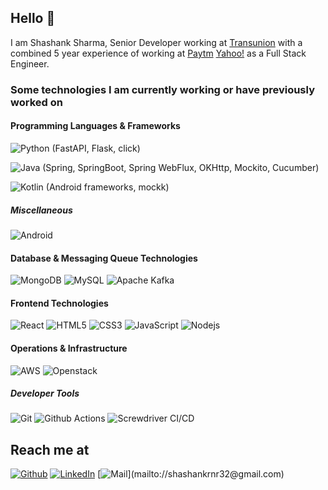 ## Hello 👋

I am Shashank Sharma, Senior Developer working at [Transunion](https://www.transunion.com) with a combined 5 year experience of working at [Paytm](https://paytm.com) [Yahoo!](https://yahoo.com) as a Full Stack Engineer.

### Some technologies I am currently working or have previously worked on

#### Programming Languages & Frameworks

![Python](https://img.shields.io/badge/-Python-black?style=flat-square&logo=Python) (FastAPI, Flask, click)

![Java](https://img.shields.io/badge/-Java-orange?style=flat-square&logo=java) (Spring, SpringBoot, Spring WebFlux, OKHttp, Mockito, Cucumber)

![Kotlin](https://img.shields.io/badge/-Kotlin-black?logo=kotlin&style=flat-square) (Android frameworks, mockk)

##### Miscellaneous

![Android](https://img.shields.io/badge/-Android-blue?logo=Android&style=flat-square)

#### Database & Messaging Queue Technologies

![MongoDB](https://img.shields.io/badge/-MongoDB-green?logo=MongoDB&style=flat-square) ![MySQL](https://img.shields.io/badge/-MySQL-yellow?logo=MySQL&style=flat-square) ![Apache Kafka](https://img.shields.io/badge/-Kafka-black?logo=Apache%20Kafka&style=flat-square)

#### Frontend Technologies

![React](https://img.shields.io/badge/-React-black?style=flat-square&logo=react) ![HTML5](https://img.shields.io/badge/-HTML5-E34F26?style=flat-square&logo=html5&logoColor=white) ![CSS3](https://img.shields.io/badge/-CSS3-1572B6?style=flat-square&logo=css3) ![JavaScript](https://img.shields.io/badge/-JavaScript-black?style=flat-square&logo=javascript) ![Nodejs](https://img.shields.io/badge/-Nodejs-black?style=flat-square&logo=Node-js)

#### Operations & Infrastructure

![AWS](https://img.shields.io/badge/Amazon%20AWS-232F3E?style=flat-square&logo=amazon-aws) ![Openstack](https://img.shields.io/badge/-Openstack-red?logo=openstack&style=flat-square)

##### Developer Tools

![Git](https://img.shields.io/badge/-Git-black?style=flat-square&logo=git) ![Github Actions](https://img.shields.io/badge/-Github%20Actions-red?style=flat-square&logo=Github%20Actions) ![Screwdriver CI/CD](https://img.shields.io/badge/-Screwdriver%20CI-blue?style=flat-square)

## Reach me at

[![Github](https://img.shields.io/badge/Github-333333?logo=github)](https://github.com/shashankrnr32)
[![LinkedIn](https://img.shields.io/badge/LinkedIn-blue?logo=linkedin)](https://www.linkedin.com/in/shashankrnr32)
[![Mail](https://img.shields.io/badge/Mail-%236001d2?logo=yahoo!)](mailto://shashankrnr32@gmail.com)

